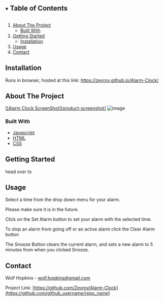 <!-- TABLE OF CONTENTS -->
<details open="open">
  <summary><h2 style="display: inline-block">Table of Contents</h2></summary>
  <ol>
    <li>
      <a href="#about-the-project">About The Project</a>
      <ul>
        <li><a href="#built-with">Built With</a></li>
      </ul>
    </li>
    <li>
      <a href="#getting-started">Getting Started</a>
      <ul>
        <li><a href="#installation">Installation</a></li>
      </ul>
    </li>
    <li><a href="#usage">Usage</a></li>
    <li><a href="#contact">Contact</a></li>
  </ol>
</details>

## Installation
Runs in browser, hosted at this link: https://zevrov.github.io/Alarm-Clock/

<!-- ABOUT THE PROJECT -->
## About The Project

[![Alarm Clock ScreenShot][product-screenshot]](https://example.com) ![image](https://user-images.githubusercontent.com/46612966/133681007-9890c4a6-719f-4b68-8310-e4ae91e17c53.png)


### Built With

* [Javascript]()
* [HTML]()
* [CSS]()



<!-- GETTING STARTED -->
## Getting Started
head over to 



<!-- USAGE EXAMPLES -->
## Usage

Select a time from the drop down menu for your alarm.

Please make sure it is in the future.

Click on the Set Alarm button to set your alarm with the selected time.

To stop an alarm from going off or an active alarm click the Clear Alarm button

The Snooze Button clears the current alarm, and sets a new alarm to 5 minutes from when you clicked Snooze.


<!-- CONTACT -->
## Contact

Wolf Hopkins - wolf.hopkins@gmail.com

Project Link: [https://github.com/Zevrov/Alarm-Clock](https://github.com/github_username/repo_name)
